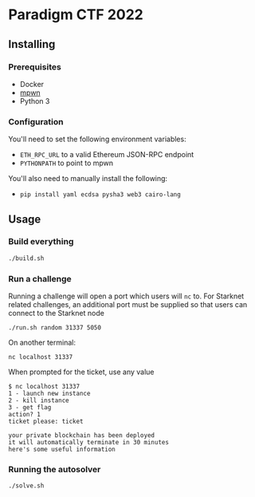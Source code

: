 # Paradigm CTF 2022

## Installing

### Prerequisites

- Docker
- [mpwn](https://github.com/lunixbochs/mpwn)
- Python 3

### Configuration

You'll need to set the following environment variables:

- `ETH_RPC_URL` to a valid Ethereum JSON-RPC endpoint
- `PYTHONPATH` to point to mpwn

You'll also need to manually install the following:

- `pip install yaml ecdsa pysha3 web3 cairo-lang`

## Usage

### Build everything

```bash
./build.sh
```

### Run a challenge

Running a challenge will open a port which users will `nc` to. For Starknet related
challenges, an additional port must be supplied so that users can connect to the Starknet
node

```
./run.sh random 31337 5050
```

On another terminal:

```
nc localhost 31337
```

When prompted for the ticket, use any value

```
$ nc localhost 31337
1 - launch new instance
2 - kill instance
3 - get flag
action? 1
ticket please: ticket

your private blockchain has been deployed
it will automatically terminate in 30 minutes
here's some useful information
```

### Running the autosolver

```bash
./solve.sh
```
